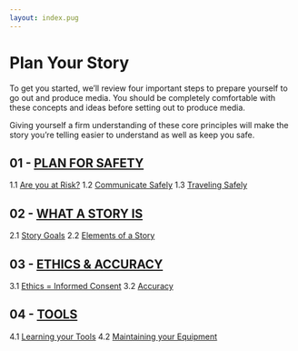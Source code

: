 ```yaml
---
layout: index.pug
---
```


# Plan Your Story

To get you started, we’ll review four important steps to prepare yourself to go out and produce
media. You should be completely comfortable with these concepts and ideas before setting out to produce media.

Giving yourself a firm understanding of these core principles will make the story you’re telling easier to understand as well as keep you safe.

## 01 - [PLAN FOR SAFETY](../content/plan/1-0-planForSafety)

1.1 [Are you at Risk?](/plan/1-1-areYouAtRisk)
1.2 [Communicate Safely](/plan/1-2-communicateSafely)
1.3 [Traveling Safely](/plan/1-3-travelingSafely)

## 02 - [WHAT A STORY IS](/plan/2-0-whatAStoryIs)

2.1 [Story Goals](/plan/2-1-storyGoals)
2.2 [Elements of a Story](/plan/2-2-elementsOfAStory)

## 03 - [ETHICS & ACCURACY](/plan/3-0-ethicsAndAccurary)

3.1 [Ethics = Informed Consent](/plan/3-1-ethicsEqualsInformedConsent)
3.2 [Accuracy](/plan/3-2-accuracy)

## 04 - [TOOLS](/plan/4-0-tools)

4.1 [Learning your Tools](/plan/4-1-learningYourTools)
4.2 [Maintaining your Equipment](/plan/4-2-maintainingYourEquipment)
